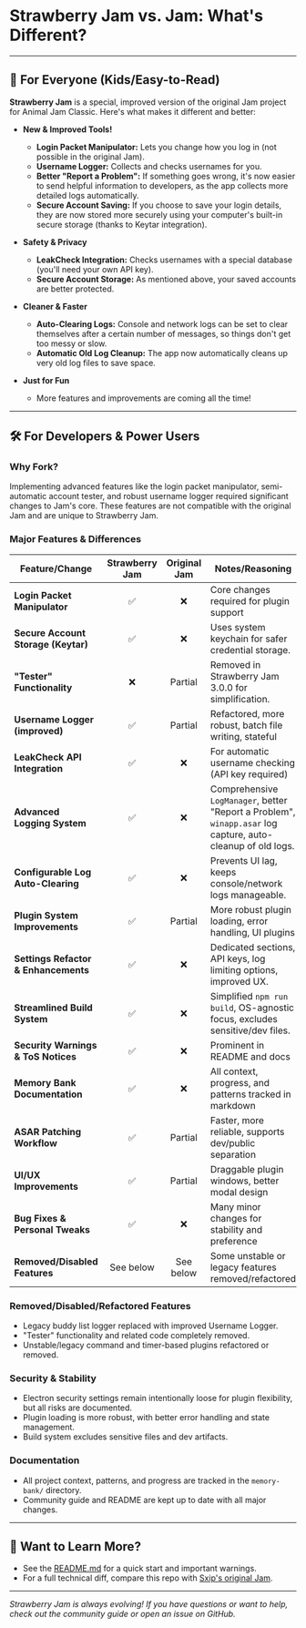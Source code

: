# Strawberry Jam vs. Jam: What's Different?

---

## 🍓 For Everyone (Kids/Easy-to-Read)

**Strawberry Jam** is a special, improved version of the original Jam project for Animal Jam Classic. Here's what makes it different and better:

- **New & Improved Tools!**
  - **Login Packet Manipulator:** Lets you change how you log in (not possible in the original Jam).
  - **Username Logger:** Collects and checks usernames for you.
  - **Better "Report a Problem":** If something goes wrong, it's now easier to send helpful information to developers, as the app collects more detailed logs automatically.
  - **Secure Account Saving:** If you choose to save your login details, they are now stored more securely using your computer's built-in secure storage (thanks to Keytar integration).

- **Safety & Privacy**
  - **LeakCheck Integration:** Checks usernames with a special database (you'll need your own API key).
  - **Secure Account Storage:** As mentioned above, your saved accounts are better protected.

- **Cleaner & Faster**
  - **Auto-Clearing Logs:** Console and network logs can be set to clear themselves after a certain number of messages, so things don't get too messy or slow.
  - **Automatic Old Log Cleanup:** The app now automatically cleans up very old log files to save space.

- **Just for Fun**
  - More features and improvements are coming all the time!

---

## 🛠️ For Developers & Power Users

### **Why Fork?**

Implementing advanced features like the login packet manipulator, semi-automatic account tester, and robust username logger required significant changes to Jam's core. These features are not compatible with the original Jam and are unique to Strawberry Jam.

### **Major Features & Differences**

| Feature/Change                        | Strawberry Jam | Original Jam | Notes/Reasoning |
|---------------------------------------|:--------------:|:------------:|-----------------|
| **Login Packet Manipulator**          | ✅             | ❌           | Core changes required for plugin support |
| **Secure Account Storage (Keytar)**   | ✅             | ❌           | Uses system keychain for safer credential storage. |
| **"Tester" Functionality**            | ❌             | Partial      | Removed in Strawberry Jam 3.0.0 for simplification. |
| **Username Logger (improved)**        | ✅             | Partial      | Refactored, more robust, batch file writing, stateful |
| **LeakCheck API Integration**         | ✅             | ❌           | For automatic username checking (API key required) |
| **Advanced Logging System**           | ✅             | ❌           | Comprehensive `LogManager`, better "Report a Problem", `winapp.asar` log capture, auto-cleanup of old logs. |
| **Configurable Log Auto-Clearing**    | ✅             | ❌           | Prevents UI lag, keeps console/network logs manageable. |
| **Plugin System Improvements**        | ✅             | Partial      | More robust plugin loading, error handling, UI plugins |
| **Settings Refactor & Enhancements**  | ✅             | ❌           | Dedicated sections, API keys, log limiting options, improved UX. |
| **Streamlined Build System**          | ✅             | ❌           | Simplified `npm run build`, OS-agnostic focus, excludes sensitive/dev files. |
| **Security Warnings & ToS Notices**   | ✅             | ❌           | Prominent in README and docs |
| **Memory Bank Documentation**         | ✅             | ❌           | All context, progress, and patterns tracked in markdown |
| **ASAR Patching Workflow**            | ✅             | Partial      | Faster, more reliable, supports dev/public separation |
| **UI/UX Improvements**                | ✅             | Partial      | Draggable plugin windows, better modal design |
| **Bug Fixes & Personal Tweaks**       | ✅             | ❌           | Many minor changes for stability and preference |
| **Removed/Disabled Features**         | See below     | See below    | Some unstable or legacy features removed/refactored |

### **Removed/Disabled/Refactored Features**
- Legacy buddy list logger replaced with improved Username Logger.
- "Tester" functionality and related code completely removed.
- Unstable/legacy command and timer-based plugins refactored or removed.

### **Security & Stability**
- Electron security settings remain intentionally loose for plugin flexibility, but all risks are documented.
- Plugin loading is more robust, with better error handling and state management.
- Build system excludes sensitive files and dev artifacts.

### **Documentation**
- All project context, patterns, and progress are tracked in the `memory-bank/` directory.
- Community guide and README are kept up to date with all major changes.

---

## 🔗 Want to Learn More?

- See the [README.md](../README.md) for a quick start and important warnings.
- For a full technical diff, compare this repo with [Sxip's original Jam](https://github.com/Sxip/jam).

---

*Strawberry Jam is always evolving! If you have questions or want to help, check out the community guide or open an issue on GitHub.*
